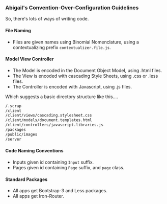 ### Abigail's Convention-Over-Configuration Guidelines

So, there's lots of ways of writing code.  

#### File Naming  
- Files are given names using Binomial Nomenclature, using a contextualizing prefix ``contextualizer.file.js``.



#### Model View Controller
- The Model is encoded in the Document Object Model, using .html files.
- The View is encoded with cascading Style Sheets, using .css or .less files.
- The Controller is encoded with Javascript, using .js files.

Which suggests a basic directory structure like this....  
````sh
/.scrap
/client
/client/views/cascading.stylesheet.css
/client/models/document.templates.html
/client/controllers/javascript.libraries.js
/packages
/public/images
/server
````

#### Code Naming Conventions  
- Inputs given id containing ``Input`` suffix.
- Pages given id containing ``Page`` suffix, and ``page`` class.
 
#### Standard Packages  
- All apps get Bootstrap-3 and Less packages.
- All apps get Iron-Router.

